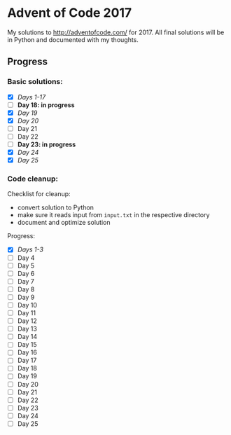 # Advent of Code 2017

My solutions to http://adventofcode.com/ for 2017. All final solutions will be in Python and documented with my thoughts.

## Progress
### Basic solutions:
- [x] *Days 1-17*
- [ ] **Day 18: in progress**
- [x] *Day 19*
- [x] *Day 20*
- [ ] Day 21
- [ ] Day 22
- [ ] **Day 23: in progress**
- [x] *Day 24*
- [x] *Day 25*

### Code cleanup:
Checklist for cleanup:
* convert solution to Python
* make sure it reads input from `input.txt` in the respective directory
* document and optimize solution

Progress:
- [x] *Days 1-3*
- [ ] Day 4
- [ ] Day 5
- [ ] Day 6
- [ ] Day 7
- [ ] Day 8
- [ ] Day 9
- [ ] Day 10
- [ ] Day 11
- [ ] Day 12
- [ ] Day 13
- [ ] Day 14
- [ ] Day 15
- [ ] Day 16
- [ ] Day 17
- [ ] Day 18
- [ ] Day 19
- [ ] Day 20
- [ ] Day 21
- [ ] Day 22
- [ ] Day 23
- [ ] Day 24
- [ ] Day 25
